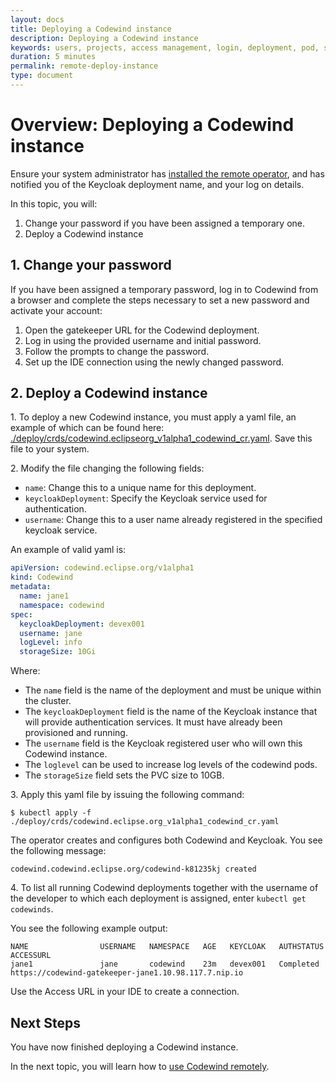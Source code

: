 ```yaml
---
layout: docs
title: Deploying a Codewind instance
description: Deploying a Codewind instance
keywords: users, projects, access management, login, deployment, pod, security, securing cloud connection, remote deployment of Codewind, remote, remote operator, remote codewind instance
duration: 5 minutes
permalink: remote-deploy-instance
type: document
---
```


# Overview: Deploying a Codewind instance

Ensure your system administrator has [installed the remote operator](./remote-install-operator.html), and has notified you of the Keycloak deployment name, and your log on details. 

In this topic, you will:
1. Change your password if you have been assigned a temporary one. 
2. Deploy a Codewind instance

## 1. Change your password

If you have been assigned a temporary password, log in to Codewind from a browser and complete the steps necessary to set a new password and activate your account:
1. Open the gatekeeper URL for the Codewind deployment.
2. Log in using the provided username and initial password.
3. Follow the prompts to change the password.
4. Set up the IDE connection using the newly changed password.

## 2. Deploy a Codewind instance

1\. To deploy a new Codewind instance, you must apply a yaml file, an example of which can be found here: [./deploy/crds/codewind.eclipseorg_v1alpha1_codewind_cr.yaml](./deploy/crds/codewind.eclipseorg_v1alpha1_codewind_cr.yaml). Save this file to your system. 

2\. Modify the file changing the following fields:
- `name`: Change this to a unique name for this deployment.
- `keycloakDeployment`: Specify the Keycloak service used for authentication.
- `username`: Change this to a user name already registered in the specified keycloak service.

An example of valid yaml is:

```yaml
apiVersion: codewind.eclipse.org/v1alpha1
kind: Codewind
metadata:
  name: jane1
  namespace: codewind
spec:
  keycloakDeployment: devex001
  username: jane
  logLevel: info
  storageSize: 10Gi
```

Where:
- The `name` field is the name of the deployment and must be unique within the cluster.
- The `keycloakDeployment` field is the name of the Keycloak instance that will provide authentication services. It must have already been provisioned and running.
- The `username` field is the Keycloak registered user who will own this Codewind instance.
- The `loglevel` can be used to increase log levels of the codewind pods.
- The `storageSize` field sets the PVC size to 10GB.

3\. Apply this yaml file by issuing the following command: 

`$ kubectl apply -f ./deploy/crds/codewind.eclipse.org_v1alpha1_codewind_cr.yaml`

The operator creates and configures both Codewind and Keycloak. You see the following message:

`codewind.codewind.eclipse.org/codewind-k81235kj created`

4\. To list all running Codewind deployments together with the username of the developer to which each deployment is assigned, enter `kubectl get codewinds`.

You see the following example output:

```
NAME                USERNAME   NAMESPACE   AGE   KEYCLOAK   AUTHSTATUS   ACCESSURL
jane1               jane       codewind    23m   devex001   Completed    https://codewind-gatekeeper-jane1.10.98.117.7.nip.io
```

Use the Access URL in your IDE to create a connection. 

## Next Steps

You have now finished deploying a Codewind instance. 

In the next topic, you will learn how to [use Codewind remotely](./remote-codewind-overview.html).